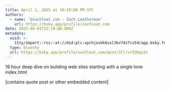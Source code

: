 ```yaml
---
title: April 1, 2025 at 10:19:00 PM UTC
authors:
  - name: '@zachleat.com - Zach Leatherman'
    url: https://bsky.app/profile/zachleat.com
date: 2025-04-01T22:19:00.000Z
metadata:
  uuid: >-
    11ty/import::rss::at://did:plc:xpchjovbk6sxl3bv74z7cs54/app.bsky.feed.post/3llrvr53bqs2t
  type: bluesky
  url: https://bsky.app/profile/zachleat.com/post/3llrvr53bqs2t
---
```

19 hour deep dive on building web sites starting with a single lone index.html

[contains quote post or other embedded content]